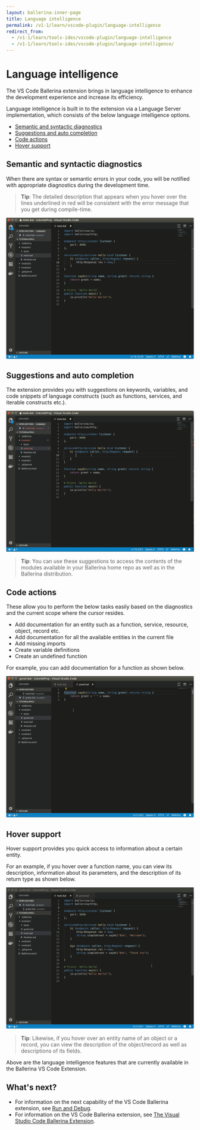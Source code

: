 ```yaml
---
layout: ballerina-inner-page
title: Language intelligence
permalink: /v1-1/learn/vscode-plugin/language-intelligence
redirect_from:
  - /v1-1/learn/tools-ides/vscode-plugin/language-intelligence
  - /v1-1/learn/tools-ides/vscode-plugin/language-intelligence/
---
```


# Language intelligence

The VS Code Ballerina extension brings in language intelligence to enhance the development experience and increase its efficiency.

Language intelligence is built in to the extension via a Language Server implementation, which consists of the below language intelligence options.

- [Semantic and syntactic diagnostics](#semantic-and-syntactic-diagnostics)
- [Suggestions and auto completion](#suggestions-and-auto-completion)
- [Code actions](#code-actions)
- [Hover support](#hover-support)

## Semantic and syntactic diagnostics

When there are syntax or semantic errors in your code, you will be notified with appropriate diagnostics during the development time. 

> **Tip**: The detailed description that appears when you hover over the lines underlined in red will be consistent with the error message that you get during compile-time.

![Semantic and syntactic diagnostics](/v1-1/learn/images/semantic-and-syntactic.gif)

## Suggestions and auto completion

The extension provides you with suggestions on keywords, variables, and code snippets of language constructs (such as functions, services, and iterable constructs etc.).

![Suggestions and auto completion](/v1-1/learn/images/suggestions.gif)

> **Tip**: You can use these suggestions to access the contents of the modules available in your Ballerina home repo as well as in the Ballerina distribution.

## Code actions

These allow you to perform the below tasks easily based on the diagnostics and the current scope where the cursor resides. 

- Add documentation for an entity such as a function, service, resource, object, record etc.
- Add documentation for all the available entities in the current file
- Add missing imports 
- Create variable definitions
- Create an undefined function

For example, you can add documentation for a function as shown below.

 ![Code actions](/v1-1/learn/images/code-actions.gif)

## Hover support

 Hover support provides you quick access to information about a certain entity. 
 
 For an example, if you hover over a function name, you can view its description, information about its parameters, and the description of its return type as shown below.

  ![Hover support](/v1-1/learn/images/hover-support.gif)
 
 > **Tip**: Likewise, if you hover over an entity name of an object or a record, you can view the description of the object/record as well as descriptions of its fields.

Above are the language intelligence features that are currently available in the Ballerina VS Code Extension.

## What's next?

 - For information on the next capability of the VS Code Ballerina extension, see [Run and Debug](/v1-1/learn/vscode-plugin/run-and-debug).
 - For information on the VS Code Ballerina extension, see [The Visual Studio Code Ballerina Extension](/v1-1/learn/vscode-plugin).
